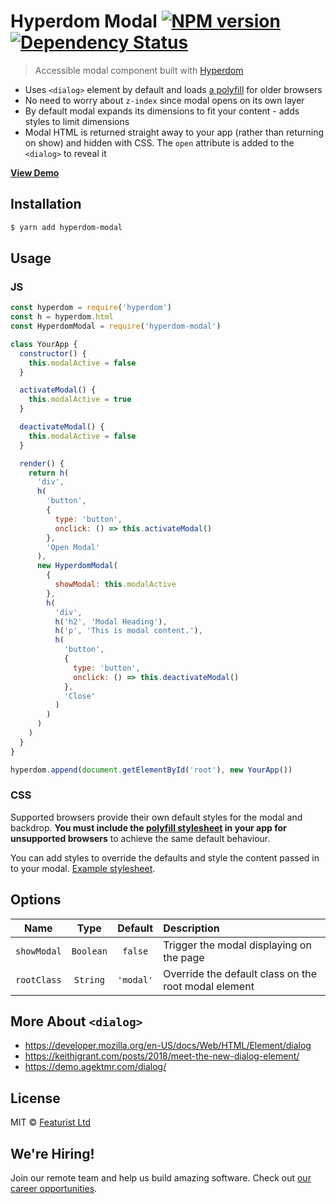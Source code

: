 # Hyperdom Modal [![NPM version][npm-image]][npm-url] [![Dependency Status][daviddm-image]][daviddm-url]

> Accessible modal component built with [Hyperdom](https://github.com/featurist/hyperdom)

* Uses `<dialog>` element by default and loads [a polyfill](https://github.com/GoogleChrome/dialog-polyfill) for older browsers
* No need to worry about `z-index` since modal opens on its own layer
* By default modal expands its dimensions to fit your content - adds styles to limit dimensions
* Modal HTML is returned straight away to your app (rather than returning on show) and hidden with CSS. The `open` attribute is added to the `<dialog>` to reveal it

[**View Demo**](https://featurist.github.io/hyperdom-modal/demo/)

## Installation

```sh
$ yarn add hyperdom-modal
```

## Usage

### JS

```js
const hyperdom = require('hyperdom')
const h = hyperdom.html
const HyperdomModal = require('hyperdom-modal')

class YourApp {
  constructor() {
    this.modalActive = false
  }

  activateModal() {
    this.modalActive = true
  }

  deactivateModal() {
    this.modalActive = false
  }

  render() {
    return h(
      'div',
      h(
        'button',
        {
          type: 'button',
          onclick: () => this.activateModal()
        },
        'Open Modal'
      ),
      new HyperdomModal(
        {
          showModal: this.modalActive
        },
        h(
          'div',
          h('h2', 'Modal Heading'),
          h('p', 'This is modal content.'),
          h(
            'button',
            {
              type: 'button',
              onclick: () => this.deactivateModal()
            },
            'Close'
          )
        )
      )
    )
  }
}

hyperdom.append(document.getElementById('root'), new YourApp())
```

### CSS

Supported browsers provide their own default styles for the modal and backdrop. **You must include the [polyfill stylesheet](https://github.com/GoogleChrome/dialog-polyfill/blob/master/dialog-polyfill.css) in your app for unsupported browsers** to achieve the same default behaviour.

You can add styles to override the defaults and style the content passed in to your modal. [Example stylesheet](demo/css/modal.css).

## Options

|    Name     |   Type    |  Default  | Description                                          |
| :---------: | :-------: | :-------: | :--------------------------------------------------- |
| `showModal` | `Boolean` |  `false`  | Trigger the modal displaying on the page             |
| `rootClass` | `String`  | `'modal'` | Override the default class on the root modal element |

## More About `<dialog>`

* https://developer.mozilla.org/en-US/docs/Web/HTML/Element/dialog
* https://keithjgrant.com/posts/2018/meet-the-new-dialog-element/
* https://demo.agektmr.com/dialog/

## License

MIT © [Featurist Ltd](https://www.featurist.co.uk/)

[npm-image]: https://badge.fury.io/js/hyperdom-modal.svg
[npm-url]: https://npmjs.org/package/hyperdom-modal
[daviddm-image]: https://david-dm.org/Featurist/hyperdom-modal.svg?theme=shields.io
[daviddm-url]: https://david-dm.org/Featurist/hyperdom-modal

## We're Hiring!

Join our remote team and help us build amazing software. Check out [our career opportunities](https://www.featurist.co.uk/careers/).
